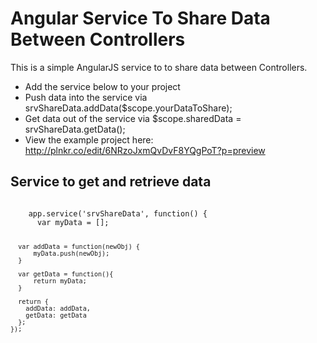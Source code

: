 Angular Service To Share Data Between Controllers
=============================
This is a simple AngularJS service to to share data between Controllers.

* Add the service below to your project
* Push data into the service via srvShareData.addData($scope.yourDataToShare);
* Get data out of the service via $scope.sharedData = srvShareData.getData();
* View the example project here: http://plnkr.co/edit/6NRzoJxmQvDvF8YQgPoT?p=preview

## Service to get and retrieve data

  <code>
    app.service('srvShareData', function() {
      var myData = [];
    
      var addData = function(newObj) {
          myData.push(newObj);
      }
    
      var getData = function(){
          return myData;
      }
    
      return {
        addData: addData,
        getData: getData
      };
    });
  </code>
